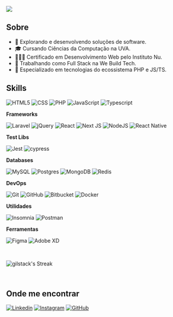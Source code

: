 ![](https://komarev.com/ghpvc/?username=gilstack&color=006bed)

## Sobre

- 🤔 Explorando e desenvolvendo soluções de software.
- 🎓 Cursando Ciências da Computação na UVA.
- 👨🏻‍💻 Certificado em Desenvolvimento Web pelo Instituto Nu.
- 💼 Trabalhando como Full Stack na We Build Tech.
- 🌱 Especializado em tecnologias do ecossistema PHP e JS/TS.

## Skills

![HTML5](https://img.shields.io/badge/-HTML5-333333?style=flat&logo=HTML5)
![CSS](https://img.shields.io/badge/-CSS-333333?style=flat&logo=CSS3&logoColor=1572B6)
![PHP](https://img.shields.io/badge/php-333333?style=flat&logo=php)
![JavaScript](https://img.shields.io/badge/-JavaScript-333333?style=flat&logo=javascript)
![Typescript](https://shields.io/badge/TypeScript-333333?logo=TypeScript&logoColor=3178C6)

**Frameworks**

![Laravel](https://img.shields.io/badge/laravel-333333?style=flat&logo=laravel)
![jQuery](https://img.shields.io/badge/jquery-333333?style=flat&logo=jquery)
![React](https://img.shields.io/badge/-React-333333?style=flat&logo=react)
![Next JS](https://img.shields.io/badge/Next-333333?style=flat&logo=next.js)
![NodeJS](https://img.shields.io/badge/node.js-333333?style=flat&logo=node.js)
![React Native](https://img.shields.io/badge/-React%20Native-333333?style=flat&logo=react)

**Test Libs**

![Jest](https://img.shields.io/badge/-Jest-333333?style=flat&logo=jest)
![cypress](https://img.shields.io/badge/-cypress-333333?style=flat&logo=cypress)

**Databases**

![MySQL](https://img.shields.io/badge/-MySQL-333333?style=flat&logo=mysql)
![Postgres](https://img.shields.io/badge/postgres-333333?style=flat&logo=postgresql)
![MongoDB](https://img.shields.io/badge/-MongoDB-333333?style=flat&logo=mongodb)
![Redis](https://img.shields.io/badge/Redis-333333?style=flat&logo=redis)

**DevOps**

![Git](https://img.shields.io/badge/-Git-333333?style=flat&logo=git)
![GitHub](https://img.shields.io/badge/-GitHub-333333?style=flat&logo=github)
![Bitbucket](https://img.shields.io/badge/-Bitbucket-333333?style=flat&logo=bitbucket)
![Docker](https://img.shields.io/badge/-Docker-333333?style=flat&logo=docker)

**Utilidades**

![Insomnia](https://img.shields.io/badge/-Insomnia-333333?style=flat&logo=insomnia)
![Postman](https://img.shields.io/badge/-Postman-333333?style=flat&logo=postman)

**Ferramentas**

![Figma](https://img.shields.io/badge/-Figma-333333?style=flat&logo=figma&logoColor=007ACC)
![Adobe XD](https://img.shields.io/badge/-Adobe%20XD-333333?style=flat&logo=adobe-xd&logoColor=007ACC)

<br/>

![gilstack's Streak](https://github-readme-streak-stats.herokuapp.com/?user=gilstack&theme=tokyonight&hide_border=false)

<br/>

## Onde me encontrar

[![Linkedin](https://img.shields.io/badge/-gilstack-blue?style=flat-square&logo=Linkedin&logoColor=white&link=LINK-DO-SEU-LINKEDIN)](https://www.linkedin.com/in/glmrdev/)
[![Instagram](https://img.shields.io/badge/-glmrdev-red?style=flat-square&logo=Instagram&logoColor=white&link=LINK-DO-SEU-LINKEDIN)](https://www.instagram.com/glmrdev/)
[![GitHub](https://img.shields.io/github/followers/gilstack?label=follow&style=social)](https://github.com/gilstack)
